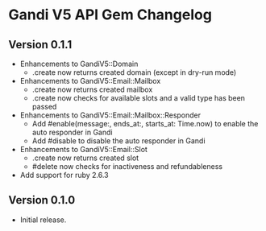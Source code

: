 # Gandi V5 API Gem Changelog

## Version 0.1.1

* Enhancements to GandiV5::Domain
  * .create now returns created domain (except in dry-run mode)
* Enhancements to GandiV5::Email::Mailbox
  * .create now returns created mailbox
  * .create now checks for available slots and a valid type has been passed
* Enhancements to GandiV5::Email::Mailbox::Responder
  * Add #enable(message:, ends_at:, starts_at: Time.now) to enable the auto responder in Gandi
  * Add #disable to disable the auto responder in Gandi
* Enhancements to GandiV5::Email::Slot
  * .create now returns created slot
  * #delete now checks for inactiveness and refundableness
* Add support for ruby 2.6.3

## Version 0.1.0

* Initial release.
